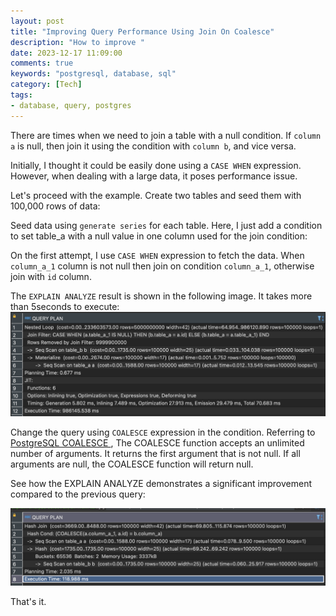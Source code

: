 ```yaml
---
layout: post
title: "Improving Query Performance Using Join On Coalesce"
description: "How to improve "
date: 2023-12-17 11:09:00
comments: true
keywords: "postgresql, database, sql"
category: [Tech]
tags:
- database, query, postgres
---
```


There are times when we need to join a table with a null condition. If `column a` is null, then join it using the condition with `column b`, and vice versa.

Initially, I thought it could be easily done using a `CASE WHEN` expression. However, when dealing with a large data, it poses performance issue.

Let's proceed with the example. 
Create two tables and seed them with 100,000 rows of data:
<script src="https://gist.github.com/ameliarahman/7af1db68d32108f2f49c2b65dffeda7f.js"></script>

Seed data using `generate series` for each table. Here, I just add a condition to set table_a with a null value in one column used for the join condition:
<script src="https://gist.github.com/ameliarahman/21a61ca6a27c5773abb0ce7b828efd1e.js"></script>


On the first attempt, I use `CASE WHEN` expression to fetch the data. When `column_a_1` column is not null then join on condition `column_a_1`, otherwise join with `id` column.
<script src="https://gist.github.com/ameliarahman/79b0ea419f49a543f8325057508e2bf9.js"></script>
The `EXPLAIN ANALYZE` result is shown in the following image. It takes more than 5seconds to execute:
![](../assets/img/join_coalesce/explain1.png)

Change the query using `COALESCE` expression in the condition. Referring to <a href="https://www.postgresqltutorial.com/postgresql-tutorial/postgresql-coalesce/" target="_top"> PostgreSQL COALESCE </a>, The COALESCE function accepts an unlimited number of arguments. It returns the first argument that is not null. If all arguments are null, the COALESCE function will return null.

<script src="https://gist.github.com/ameliarahman/fb05c5691c48b01cce65c5f537512425.js"></script>
See how the EXPLAIN ANALYZE demonstrates a significant improvement compared to the previous query:

![](../assets/img/join_coalesce/explain2.png)

That's it.
